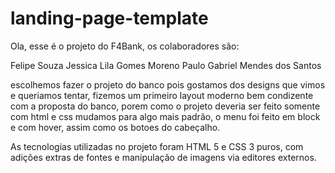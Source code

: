 # landing-page-template

Ola, esse é o projeto do F4Bank, os colaboradores são:

Felipe Souza
Jessica Lila Gomes Moreno
Paulo Gabriel Mendes dos Santos

escolhemos fazer o projeto do banco pois gostamos dos designs que vimos e queriamos tentar, fizemos um primeiro layout moderno bem condizente com a proposta do banco, porem como o projeto deveria ser feito somente com html e css mudamos para algo mais padrão, o menu foi feito em block e com hover, assim como os botoes do cabeçalho.

As tecnologias utilizadas no projeto foram HTML 5 e CSS 3 puros, com adições extras de fontes e manipulação de imagens via editores externos.
